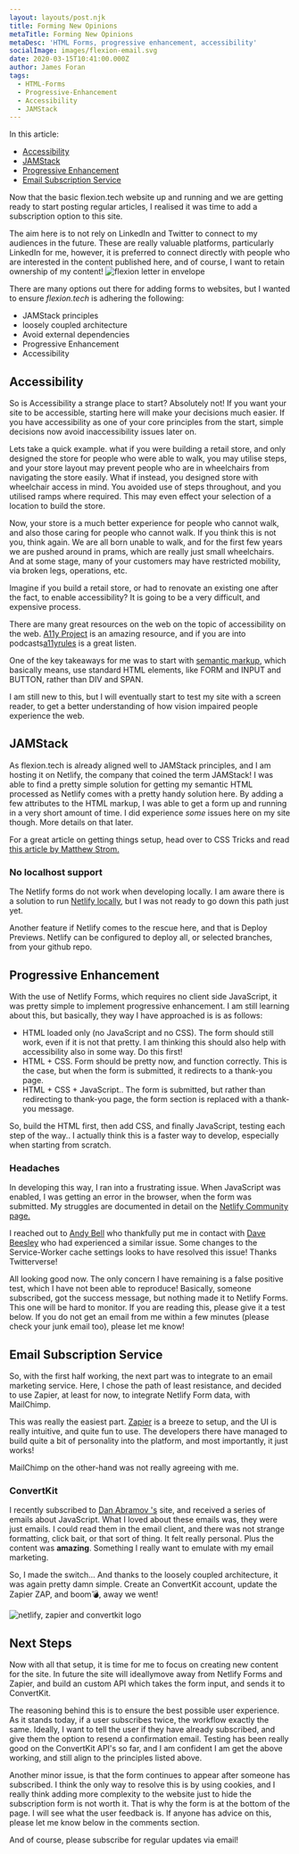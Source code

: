 ```yaml
---
layout: layouts/post.njk
title: Forming New Opinions
metaTitle: Forming New Opinions
metaDesc: 'HTML Forms, progressive enhancement, accessibility'
socialImage: images/flexion-email.svg
date: 2020-03-15T10:41:00.000Z
author: James Foran
tags:
  - HTML-Forms
  - Progressive-Enhancement
  - Accessibility
  - JAMStack
---
```

In this article: 

* [Accessibility](#heading-accessibility)
* [JAMStack](#heading-jamstack) 
* [Progressive Enhancement](#heading-progressive-enhancement) 
* [Email Subscription Service](#heading-email-subscription-service)

Now that the basic flexion.tech website up and running and we are getting ready to start posting regular articles, I realised it was time to add a subscription option to this site. 

The aim here is to not rely on LinkedIn and Twitter to connect to my audiences in the future. These are really valuable platforms, particularly LinkedIn for me, however, it is preferred to connect directly with people who are interested in the content published here, and of course, I want to retain ownership of my content!
 <img class="pad-top-500 width-half" src="/images/flexion-email.svg" alt="flexion letter in envelope">

There are many options out there for adding forms to websites, but I wanted to ensure *flexion.tech* is adhering the following:

* JAMStack principles
* loosely coupled architecture
* Avoid external dependencies 
* Progressive Enhancement
* Accessibility

## Accessibility

So is Accessibility a strange place to start? Absolutely not! If you want your site to be accessible, starting here will make your decisions much easier. If you have accessibility as one of your core principles from the start, simple decisions now avoid inaccessibility issues later on. 

Lets take a quick example. what if you were building a retail store, and only designed the store for people who were able to walk, you may utilise steps, and your store layout may prevent people who are in wheelchairs from navigating the store easily. What if instead, you designed store with wheelchair access in mind. You avoided use of steps throughout, and you utilised ramps where required. This may even effect your selection of a location to build the store. 

Now, your store is a much better experience for people who cannot walk, and also those caring for people who cannot walk. If you think this is not you, think again. We are all born unable to walk, and for the first few years we are pushed around in prams, which are really just small wheelchairs. And at some stage, many of your customers may have restricted mobility, via broken legs, operations, etc. 

Imagine if you build a retail store, or had to renovate an existing one after the fact, to enable accessibility? It is going to be a very difficult, and expensive process. 

There are many great resources on the web on the topic of accessibility on the web. [A11y Project](https://a11yproject.com/) is an amazing resource, and if you are into podcasts[a11yrules](https://a11yrules.com) is a great listen. 

One of the key takeaways for me was to start with [semantic markup](https://en.wikipedia.org/wiki/Semantic_HTML), which basically means, use standard HTML elements, like FORM and INPUT and BUTTON, rather than DIV and SPAN.

I am still new to this, but I will eventually start to test my site with a screen reader, to get a better understanding of how vision impaired people experience the web. 

## JAMStack

As flexion.tech is already aligned well to JAMStack principles, and I am hosting it on Netlify, the company that coined the term JAMStack! I was able to find a pretty simple solution for getting my semantic HTML processed as Netlify comes with a pretty handy solution here. By adding a few attributes to the HTML markup, I was able to get a form up and running in a very short amount of time. I did experience *some* issues here on my site though. More details on that later. 

For a great article on getting things setup, head over to CSS Tricks and read [this article by Matthew Strom.](https://css-tricks.com/using-netlify-forms-and-netlify-functions-to-build-an-email-sign-up-widget/)

### No localhost support

The Netlify forms do not work when developing locally. I am aware there is a solution to run [Netlify locally](https://www.netlify.com/products/dev/), but I was not ready to go down this path just yet. 

Another feature if Netlify comes to the rescue here, and that is Deploy Previews. Netlify can be configured to deploy all, or selected branches, from your github repo.  

## Progressive Enhancement

With the use of Netlify Forms, which requires no client side JavaScript, it was pretty simple to implement progressive enhancement. I am still learning about this, but basically, they way I have approached is is as follows:

* HTML loaded only (no JavaScript and no CSS). The form should still work, even if it is not that pretty. I am thinking this should also help with accessibility also in some way. Do this first!
* HTML + CSS. Form should be pretty now, and function correctly. This is the case, but when the form is submitted, it redirects to a thank-you page.
* HTML + CSS + JavaScript.. The form is submitted, but rather than redirecting to thank-you page,  the form section is replaced with a thank-you message. 

So, build the HTML first, then add CSS, and finally JavaScript, testing each step of the way.. I actually think this is a faster way to develop, especially when starting from scratch.


### Headaches

In developing this way, I ran into a frustrating issue. When JavaScript was enabled, I was getting an error in the browser, when the form was submitted. My struggles are documented in detail on the [Netlify Community page.](https://community.netlify.com/t/form-submission-working-but-action-path-is-not-working/9902/11)

I reached out to [Andy Bell](https://twitter.com/hankchizljaw) who thankfully put me in contact with [Dave Beesley](https://twitter.com/davebeesley) who had experienced a similar issue. Some changes to the Service-Worker cache settings looks to have resolved this issue! Thanks Twitterverse!

All looking good now. The only concern I have remaining is a false positive test, which I have not been able to reproduce! Basically, someone subscribed, got the success message, but nothing made it to Netlify Forms. This one will be hard to monitor. If you are reading this, please give it a test below. If you do not get an email from me within a few minutes (please check your junk email too), please let me know!

## Email Subscription Service

So, with the first half working, the next part was to integrate to an email marketing service. Here, I chose the path of least resistance, and decided to use Zapier, at least for now, to integrate Netlify Form data, with MailChimp.

This was really the easiest part. [Zapier](https://zapier.com/) is a breeze to setup, and the UI is really intuitive, and quite fun to use. The developers there have managed to build quite a bit of personality into the platform, and most importantly, it just works! 

MailChimp on the other-hand was not really agreeing with me. 

### ConvertKit

I recently subscribed to [Dan Abramov 's]([overreacted.io](mailto:dan@overreacted.io)) site, and received a series of emails about JavaScript. What I loved about these emails was, they were just emails. I could read them in the email client, and there was not strange formatting, click bait, or that sort of thing. It felt really personal. Plus the content was **amazing**. Something I really want to emulate with my email marketing.

So, I made the switch... And thanks to the loosely coupled architecture, it was again pretty damn simple. Create an ConvertKit account, update the Zapier ZAP, and boom💣, away we went! 

![netlify, zapier and convertkit logo](/images/subscriber-list.png)



## Next Steps

Now with all that setup, it is time for me to focus on creating new content for the site. In future the site will ideallymove away from Netlify Forms and Zapier, and build an custom API which takes the form input, and sends it to ConvertKit. 

The reasoning behind this is to ensure the best possible user experience.  As it stands today, if a user subscribes twice, the workflow exactly the same. Ideally, I want to tell the user if they have already subscribed, and give them the option to resend a confirmation email. Testing has been really good on the ConvertKit API's so far, and I am confident I am get the above working, and still align to the principles listed above.

Another minor issue, is that the form continues to appear after someone has subscribed. I think the only way to resolve this is by using cookies, and I really think adding more complexity to the website just to hide the subscription form is not worth it. That is why the form is at the bottom of the page. I will see what the user feedback is. If anyone has advice on this, please let me know below in the comments section. 

And of course, please subscribe for regular updates via email!